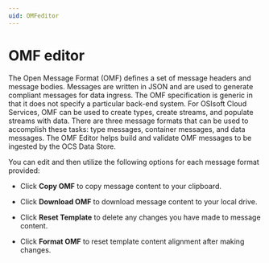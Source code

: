 ```yaml
---
uid: OMFeditor
---
```


# OMF editor

The Open Message Format (OMF) defines a set of message headers and message bodies. Messages are written in JSON and are used to generate compliant messages for data ingress. The OMF specification is generic in that it does not specify a particular back-end system. For OSIsoft Cloud Services, OMF can be used to create types, create streams, and populate streams with data. There are three message formats that can be used to accomplish these tasks: type messages, container messages, and data messages. The OMF Editor helps build and validate OMF messages to be ingested by the OCS Data Store.

You can edit and then utilize the following options for each message format provided:

* Click **Copy OMF** to copy message content to your clipboard.
  
* Click **Download OMF** to download message content to your local drive.

* Click **Reset Template** to delete any changes you have made to message content.
  
* Click **Format OMF** to reset template content alignment after making changes.
